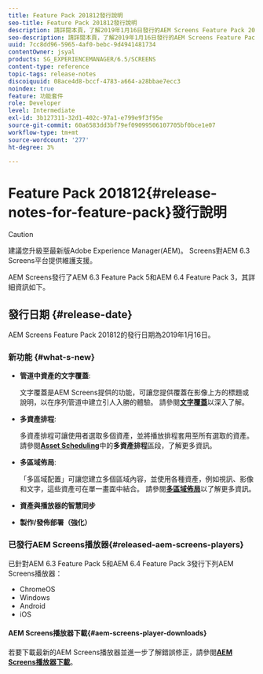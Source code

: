 ```yaml
---
title: Feature Pack 201812發行說明
seo-title: Feature Pack 201812發行說明
description: 請詳閱本頁，了解2019年1月16日發行的AEM Screens Feature Pack 201812的相關資訊。
seo-description: 請詳閱本頁，了解2019年1月16日發行的AEM Screens Feature Pack 201812的相關資訊。
uuid: 7cc8dd96-5965-4af0-bebc-9d4941481734
contentOwner: jsyal
products: SG_EXPERIENCEMANAGER/6.5/SCREENS
content-type: reference
topic-tags: release-notes
discoiquuid: 08ace4d8-bccf-4783-a664-a28bbae7ecc3
noindex: true
feature: 功能套件
role: Developer
level: Intermediate
exl-id: 3b127311-32d1-402c-97a1-e799e9f3f95e
source-git-commit: 60a6583dd3bf79ef09099506107705bf0bce1e07
workflow-type: tm+mt
source-wordcount: '277'
ht-degree: 3%

---
```


# Feature Pack 201812{#release-notes-for-feature-pack}發行說明

>[!CAUTION]
>
>建議您升級至最新版Adobe Experience Manager(AEM)。 Screens對AEM 6.3 Screens平台提供維護支援。

AEM Screens發行了AEM 6.3 Feature Pack 5和AEM 6.4 Feature Pack 3，其詳細資訊如下。

## 發行日期 {#release-date}

AEM Screens Feature Pack 201812的發行日期為2019年1月16日。

### 新功能 {#what-s-new}

* **管道中資產的文字覆蓋**:

   文字覆蓋是AEM Screens提供的功能，可讓您提供覆蓋在影像上方的標題或說明，以在序列管道中建立引人入勝的體驗。 請參閱&#x200B;[**文字覆蓋**](text-overlay.md)&#x200B;以深入了解。

* **多資產排程**:

   多資產排程可讓使用者選取多個資產，並將播放排程套用至所有選取的資產。 請參閱&#x200B;**[Asset Scheduling](asset-level-scheduling.md)**&#x200B;中的&#x200B;**多資產排程**&#x200B;區段，了解更多資訊。

* **多區域佈局**:

   「多區域配置」可讓您建立多個區域內容，並使用各種資產，例如視訊、影像和文字，這些資產可在單一畫面中結合。 請參閱&#x200B;**[多區域佈局](multi-zone-layout-aem-screens.md)**&#x200B;以了解更多資訊。

* **資產與播放器的智慧同步**
* **製作/發佈部署（強化）**

### 已發行AEM Screens播放器{#released-aem-screens-players}

已針對AEM 6.3 Feature Pack 5和AEM 6.4 Feature Pack 3發行下列AEM Screens播放器：

* ChromeOS
* Windows
* Android
* iOS

#### AEM Screens播放器下載{#aem-screens-player-downloads}

若要下載最新的AEM Screens播放器並進一步了解錯誤修正，請參閱&#x200B;[**AEM Screens播放器下載**](https://download.macromedia.com/screens/)。
